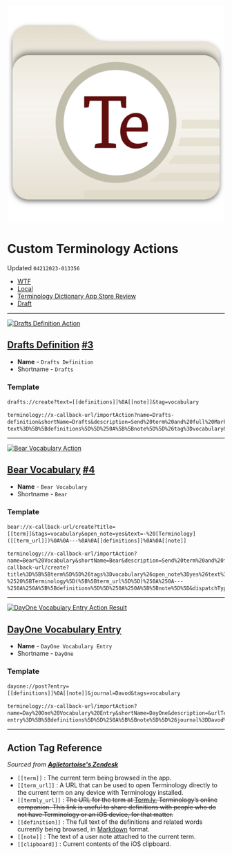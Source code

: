 [![Terminology Folder](/screens/terminologyfolder.png)](https://apps.apple.com/us/app/terminology-dictionary/id687798859)

# Custom Terminology Actions
Updated `04212023-013356`

- [WTF](https://davidblue.wtf/drafts/52E57AEC-3902-4A6E-AB93-180A2C67D41F.html)
- [Local](shareddocuments:///private/var/mobile/Library/Mobile%20Documents/com~apple~CloudDocs/Written/52E57AEC-3902-4A6E-AB93-180A2C67D41F.md)
- [Terminology Dictionary App Store Review](drafts://open?uuid=0624BF75-F9EB-417D-AB63-6C2F0D245B82)
- [Draft](drafts://open?uuid=52E57AEC-3902-4A6E-AB93-180A2C67D41F)

---

[![Drafts Definition Action](https://user-images.githubusercontent.com/43663476/233560921-83692f85-bc29-44d5-8c2f-6b7a990dd90f.jpeg)](https://github.com/extratone/terminology/issues/3)

## [Drafts Definition](terminology://x-callback-url/importAction?name=Drafts-definition&shortName=Drafts&description=Send%20term%20and%20full%20Markdown%20definitions%20to%20Drafts.&urlTemplate=drafts://create?text%3D%5B%5Bdefinitions%5D%5D%250A%5B%5Bnote%5D%5D%26tag%3Dvocabulary&dispatchType=0) [#3](https://github.com/extratone/terminology/issues/3)

- **Name** - `Drafts Definition`
- Shortname - `Drafts`

### Template

```
drafts://create?text=[[definitions]]%0A[[note]]&tag=vocabulary
```

```
terminology://x-callback-url/importAction?name=Drafts-definition&shortName=Drafts&description=Send%20term%20and%20full%20Markdown%20definitions%20to%20Drafts.&urlTemplate=drafts://create?text%3D%5B%5Bdefinitions%5D%5D%250A%5B%5Bnote%5D%5D%26tag%3Dvocabulary&dispatchType=0
```

---

[![Bear Vocabulary Action](https://user-images.githubusercontent.com/43663476/233561642-d2c4abbd-c22b-47a8-9bcc-28fc8691d396.jpeg)](https://github.com/extratone/terminology/issues/4)

## [Bear Vocabulary](terminology://x-callback-url/importAction?name=Bear%20Vocabulary&shortName=Bear&description=Send%20term%20and%20full%20Markdown%20definitions%20to%20Bear.&urlTemplate=bear://x-callback-url/create?title%3D%5B%5Bterm%5D%5D%26tags%3Dvocabulary%26open_note%3Dyes%26text%3D-%2520%5BTerminology%5D(%5B%5Bterm_url%5D%5D)%250A%250A---%250A%250A%5B%5Bdefinitions%5D%5D%250A%250A%5B%5Bnote%5D%5D&dispatchType=0) [#4](https://github.com/extratone/terminology/issues/4)

- **Name** - `Bear Vocabulary`
- Shortname - `Bear`

### Template

```
bear://x-callback-url/create?title=[[term]]&tags=vocabulary&open_note=yes&text=-%20[Terminology]([[term_url]])%0A%0A---%0A%0A[[definitions]]%0A%0A[[note]]
```

```
terminology://x-callback-url/importAction?name=Bear%20Vocabulary&shortName=Bear&description=Send%20term%20and%20full%20Markdown%20definitions%20to%20Bear.&urlTemplate=bear://x-callback-url/create?title%3D%5B%5Bterm%5D%5D%26tags%3Dvocabulary%26open_note%3Dyes%26text%3D-%2520%5BTerminology%5D(%5B%5Bterm_url%5D%5D)%250A%250A---%250A%250A%5B%5Bdefinitions%5D%5D%250A%250A%5B%5Bnote%5D%5D&dispatchType=0
```

---

[![DayOne Vocabulary Entry Action Result](/terminology/screens/dayone)](https://github.com/extratone/terminology/issues/7)

## [DayOne Vocabulary Entry](terminology://x-callback-url/importAction?name=Day%20One%20Vocabulary%20Entry&shortName=DayOne&description=&urlTemplate=dayone://post?entry%3D%5B%5Bdefinitions%5D%5D%250A%5B%5Bnote%5D%5D%26journal%3DDavod%26tags%3Dvocabulary&dispatchType=0)

- **Name** - `DayOne Vocabulary Entry`
- Shortname - `DayOne`

### Template

```
dayone://post?entry=[[definitions]]%0A[[note]]&journal=Davod&tags=vocabulary
```

```
terminology://x-callback-url/importAction?name=Day%20One%20Vocabulary%20Entry&shortName=DayOne&description=&urlTemplate=dayone://post?entry%3D%5B%5Bdefinitions%5D%5D%250A%5B%5Bnote%5D%5D%26journal%3DDavod%26tags%3Dvocabulary&dispatchType=0
```

---

## Action Tag Reference

*Sourced from [**Agiletortoise's Zendesk**](https://agiletortoise.zendesk.com/hc/en-us/articles/200689454-Terminology-Tag-Reference)*

- `[[term]]` : The current term being browsed in the app.
- `[[term_url]]` : A URL that can be used to open Terminology directly to the current term on any device with Terminology installed.
- `[[termly_url]]` : ~~The URL for the term at [Term.ly](http://term.ly/), Terminology’s online companion. This link is useful to share definitions with people who do not have Terminology or an iOS device, for that matter.~~
- `[[definition]]` : The full text of the definitions and related words currently being browsed, in [Markdown](http://daringfireball.net/projects/markdown/) format.
- `[[note]]` : The text of a user note attached to the current term.
- `[[clipboard]]` : Current contents of the iOS clipboard.